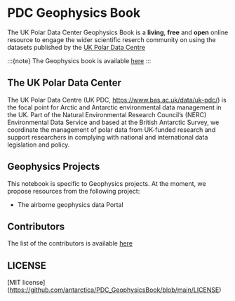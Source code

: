 # PDC Geophysics Book


The UK Polar Data Center Geophysics Book is a **living**, **free** and **open** online resource to engage the wider scientific reserch community on using the datasets published by the [UK Polar Data Centre](https://www.bas.ac.uk/data/uk-pdc/)


:::{note}
The Geophysics book is 	available [here](https://antarctica.github.io/PDC_GeophysicsBook/)
:::

## The UK Polar Data Center

The UK Polar Data Centre (UK PDC, https://www.bas.ac.uk/data/uk-pdc/) is the focal point for Arctic and Antarctic environmental data management in the UK. Part of the Natural Environmental Research Council’s (NERC) Environmental Data Service and based at the British Antarctic Survey, we coordinate the management of polar data from UK-funded research and support researchers in complying with national and international data legislation and policy.

## Geophysics Projects

This notebook is specific to Geophysics projects.
At the moment, we propose resources from the following project:

* The airborne geophysics data Portal

## Contributors

The list of the contributors is available [here](https://github.com/antarctica/PDC_GeophysicsBook/graphs/contributors)

## LICENSE

[MIT license] (https://github.com/antarctica/PDC_GeophysicsBook/blob/main/LICENSE)

